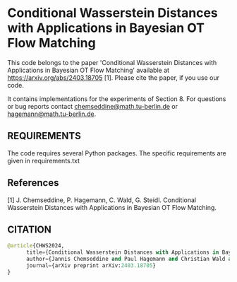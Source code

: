 # Conditional Wasserstein Distances with Applications in Bayesian OT Flow Matching
This code belongs to the paper 'Conditional Wasserstein Distances with Applications in Bayesian OT Flow Matching' available at https://arxiv.org/abs/2403.18705 [1]. Please cite the paper, if you use our code. 

It contains implementations for the experiments of Section 8. For questions or bug reports contact chemseddine@math.tu-berlin.de or hagemann@math.tu-berlin.de.

## REQUIREMENTS
The code requires several Python packages. The specific requirements are given in requirements.txt

## References
[1] J. Chemseddine, P. Hagemann, C. Wald, G. Steidl.
Conditional Wasserstein Distances with Applications in Bayesian OT Flow Matching.

## CITATION
```python
@article{CHWS2024,
      title={Conditional Wasserstein Distances with Applications in Bayesian OT Flow Matching}, 
      author={Jannis Chemseddine and Paul Hagemann and Christian Wald and Gabriele Steidl},
      journal={arXiv preprint arXiv:2403.18705}
}
```

